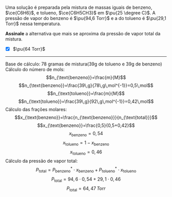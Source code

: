 Uma solução é preparada pela mistura de massas iguais de benzeno, $\ce{C6H6}$, e tolueno, $\ce{C6H5CH3}$ em $\pu{25 \degree C}$. A pressão de vapor do benzeno é $\pu{94,6 Torr}$ e a do tolueno é $\pu{29,1 Torr}$ nessa temperatura.

**Assinale** a alternativa que mais se aproxima da pressão de vapor total da mistura.

- [x] $\pu{64 Torr}$

---

Base de cálculo: 78 gramas de mistura(39g de tolueno e 39g de benzeno)
Cálculo do número de mols:
$$n_{\text{benzeno}}=\frac{m}{M}$$
$$n_{\text{benzeno}}=\frac{39\,g}{78\,g\,mol^{-1}}=0,5\,mol$$
$$n_{\text{tolueno}}=\frac{m}{M}$$
$$n_{\text{tolueno}}=\frac{39\,g}{92\,g\,mol^{-1}}=0,42\,mol$$
Cálculo das frações molares:
$$x_{\text{benzeno}}=\frac{n_{\text{benzeno}}}{n_{\text{total}}}$$
$$x_{\text{benzeno}}=\frac{0,5}{0,5+0,42}$$
$$x_{\text{benzeno}}=0,54$$
$$x_{\text{tolueno}}=1-x_{\text{benzeno}}$$
$$x_{\text{tolueno}}=0,46 $$
Cálculo da pressão de vapor total:
$$P_{\text{total}}=P_{\text{benzeno}}^{*}\cdot x_{\text{benzeno}}+P_{\text{tolueno}}^{*}\cdot x_{\text{tolueno}}$$
$$P_{\text{total}}=94,6\cdot0,54+29,1\cdot0,46$$
$$P_{\text{total}}=64,47\,Torr$$

